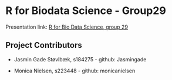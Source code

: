 # R for Biodata Science - Group29

Presentation link: [R for Bio Data Science, group 29](https://raw.githack.com/Jasmingade/group_29/main/doc/presentation.html)

## Project Contributors

-   Jasmin Gade Støvlbæk, s184275 - github: Jasmingade

-   Monica Nielsen, s223448 - github: monicanielsen
